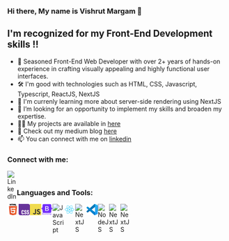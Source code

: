 ### Hi there, My name is Vishrut Margam 👋

## I'm recognized for my Front-End Development skills !!

- 🚀 Seasoned Front-End Web Developer with over 2+ years of hands-on experience in crafting visually appealing and highly functional user interfaces.
- 🛠️ I'm good with technologies such as HTML, CSS, Javascript, Typescript, ReactJS, NextJS
- 🌱 I'm currenly learning more about server-side rendering using NextJS
- 👯 I’m looking for an opportunity to implement my skills and broaden my expertise.
- 👨‍💻 My projects are available in <a href="https://github.com/Vishrut8898?tab=repositories">here</a>
- 📝 Check out my medium blog <a href="https://vishrut9869.medium.com/how-to-become-a-mern-stack-developer-a92afc9b52ec">here</a>
- 📫 You can connect with me on <a href="https://www.linkedin.com/in/vishrutmargam">linkedin</a>

### Connect with me:

<a href="https://www.linkedin.com/in/vishrutmargam"><img align="left" alt="LinkedIn" width="22px" src="https://cdn.jsdelivr.net/npm/simple-icons@v3/icons/linkedin.svg" /></a>

<br />

### Languages and Tools:

<a href="https://www.w3.org/html/"><img align="left" alt="HTML5" width="26px" src="https://raw.githubusercontent.com/github/explore/80688e429a7d4ef2fca1e82350fe8e3517d3494d/topics/html/html.png" /></a>

<a href="https://www.w3schools.com/css"><img align="left" alt="CSS3" width="26px" src="https://raw.githubusercontent.com/github/explore/80688e429a7d4ef2fca1e82350fe8e3517d3494d/topics/css/css.png" /></a>

<a href="https://developer.mozilla.org/en-US/docs/Web/JavaScript"><img align="left" alt="JavaScript" width="26px" src="https://raw.githubusercontent.com/github/explore/80688e429a7d4ef2fca1e82350fe8e3517d3494d/topics/javascript/javascript.png" /></a>

<a href="https://getbootstrap.com/"><img align="left" alt="JavaScript" width="26px" src="https://raw.githubusercontent.com/devicons/devicon/master/icons/bootstrap/bootstrap-plain-wordmark.svg" /></a>

<a href="https://tailwindcss.com/"><img align="left" alt="JavaScript" width="26px" src="https://bourhaouta.gallerycdn.vsassets.io/extensions/bourhaouta/tailwindshades/0.0.5/1592520164095/Microsoft.VisualStudio.Services.Icons.Default" /></a>

<a href="https://reactjs.org/"><img align="left" alt="React" width="26px" src="https://raw.githubusercontent.com/github/explore/80688e429a7d4ef2fca1e82350fe8e3517d3494d/topics/react/react.png" /></a>

<a href="https://nextjs.org/"><img align="left" alt="NextJS" width="26px" src="https://w7.pngwing.com/pngs/87/586/png-transparent-next-js-hd-logo.png" /></a>

<a href="https://code.visualstudio.com/"><img align="left" alt="Visual Studio Code" width="26px" src="https://raw.githubusercontent.com/github/explore/80688e429a7d4ef2fca1e82350fe8e3517d3494d/topics/visual-studio-code/visual-studio-code.png" /></a>

<a href="https://nodejs.org/docs/latest/api/"><img align="left" alt="NodeJS" width="26px" src="https://w1.pngwing.com/pngs/885/534/png-transparent-green-grass-nodejs-javascript-react-mean-angularjs-logo-symbol.png" /></a>

<a href="https://expressjs.com/"><img align="left" alt="NextJS" width="26px" src="https://w7.pngwing.com/pngs/846/87/png-transparent-mean-solution-stack-express-js-node-js-javascript-github-text-trademark-logo.png" /></a>

<a href="https://www.mongodb.com/"><img align="left" alt="NextJS" width="26px" src="https://w7.pngwing.com/pngs/956/695/png-transparent-mongodb-original-wordmark-logo-icon.png" /></a>
